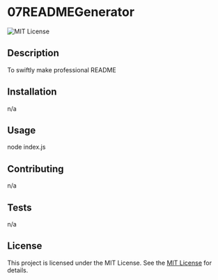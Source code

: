 # 07READMEGenerator
  ![MIT License](https://img.shields.io/badge/license-MIT-green)

  ## Description
  To swiftly make professional README
  
  ## Installation
  n/a
  
  ## Usage
  node index.js
  
  ## Contributing
  n/a
  
  ## Tests
  n/a
  
  ## License
This project is licensed under the MIT License. See the [MIT License](https://opensource.org/licenses/MIT) for details.
    
